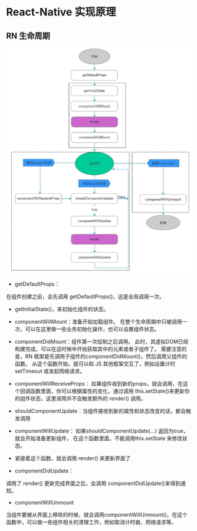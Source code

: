 # React-Native 实现原理



## RN 生命周期
![image.png](../img/rn_life.png)

* getDefaultProps：

在组件创建之前，会先调用 getDefaultProps()，这是全局调用一次。
* getInitialState()，来初始化组件的状态。

* componentWillMount：准备开始加载组件。
在整个生命周期中只被调用一次，可以在这里做一些业务初始化操作，也可以设置组件状态。

* componentDidMount：组件第一次绘制之后调用。
此时，其虚拟DOM已经构建完成，可以在这时候中开始获取其中的元素或者子组件了。
需要注意的是，RN 框架是先调用子组件的componentDidMount()，然后调用父组件的函数。
从这个函数开始，就可以和 JS 其他框架交互了，例如设置计时setTimeout 或发起网络请求。

* componentWillReceiveProps：
如果组件收到新的props，就会调用，在这个回调函数里面，你可以根据属性的变化，通过调用 this.setState()来更新你的组件状态，这里调用并不会触发额外的 render() 调用。

* shouldComponentUpdate：当组件接收到新的属性和状态改变的话，都会触发调用

* componentWillUpdate：
如果shouldComponentUpdate(…) 返回为true，就会开始准备更新组件，
在这个函数里面，不能调用this.setState 来修改状态。

* 紧接着这个函数，就会调用 render() 来更新界面了

* componentDidUpdate：

调用了 render() 更新完成界面之后，会调用 componentDidUpdate()来得到通知。

* componentWillUnmount

当组件要被从界面上移除的时候，就会调用componentWillUnmount()。在这个函数中，可以做一些组件相关的清理工作，例如取消计时器、网络请求等。



